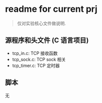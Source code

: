 # readme for current prj

> 仅对实验核心文件做说明.

## 源程序和头文件 (C 语言项目)

- tcp_in.c: TCP 接收函数
- tcp_sock.c: TCP sock 相关
- tcp_timer.c: TCP 定时器

## 脚本

无
